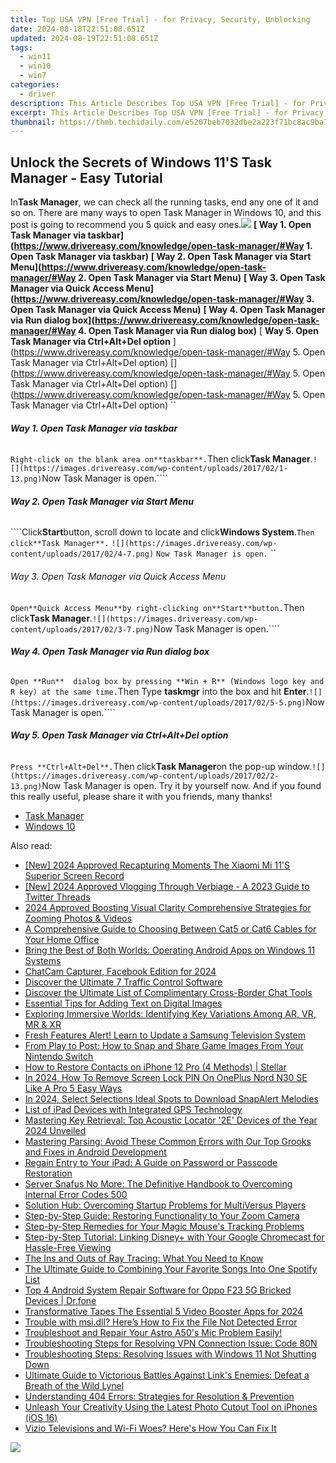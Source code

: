 ```yaml
---
title: Top USA VPN [Free Trial] - for Privacy, Security, Unblocking
date: 2024-08-18T22:51:08.651Z
updated: 2024-08-19T22:51:08.651Z
tags:
  - win11
  - win10
  - win7
categories:
  - driver
description: This Article Describes Top USA VPN [Free Trial] - for Privacy, Security, Unblocking
excerpt: This Article Describes Top USA VPN [Free Trial] - for Privacy, Security, Unblocking
thumbnail: https://thmb.techidaily.com/e5207beb7032dbe2a223f71bc8ac9ba7ae1e50509055968df3fdf501a1448078.jpg
---
```


## Unlock the Secrets of Windows 11'S Task Manager - Easy Tutorial

In**Task Manager**, we can check all the running tasks, end any one of it and so on. There are many ways to open Task Manager in Windows 10, and this post is going to recommend you 5 quick and easy ones.![](https://images.drivereasy.com/wp-content/uploads/2017/02/2-1-5.png) **[ Way 1\. Open Task Manager via taskbar](<https://www.drivereasy.com/knowledge/open-task-manager/#Way> 1. Open Task Manager via taskbar)** **[ Way 2\. Open Task Manager via Start Menu](<https://www.drivereasy.com/knowledge/open-task-manager/#Way> 2. Open Task Manager via Start Menu)** **[ Way 3\. Open Task Manager via Quick Access Menu](<https://www.drivereasy.com/knowledge/open-task-manager/#Way> 3. Open Task Manager via Quick Access Menu)** **[ Way 4\. Open Task Manager via Run dialog box](<https://www.drivereasy.com/knowledge/open-task-manager/#Way> 4. Open Task Manager via Run dialog box)** [   **Way 5\. Open Task Manager via Ctrl+Alt+Del option** ](<https://www.drivereasy.com/knowledge/open-task-manager/#Way> 5. Open Task Manager via Ctrl+Alt+Del option) [](<https://www.drivereasy.com/knowledge/open-task-manager/#Way> 5. Open Task Manager via Ctrl+Alt+Del option) [](<https://www.drivereasy.com/knowledge/open-task-manager/#Way> 5. Open Task Manager via Ctrl+Alt+Del option) ``

###### **Way 1\. Open Task Manager via taskbar**

``Right-click on the blank area on**taskbar**.``Then click**Task Manager**.```` ![](https://images.drivereasy.com/wp-content/uploads/2017/02/1-13.png) ````Now Task Manager is open.````

###### **Way 2\. Open Task Manager via Start Menu**

````Click**Start**button, scroll down to locate and click**Windows System**.``Then click**Task Manager**.`` `` ![](https://images.drivereasy.com/wp-content/uploads/2017/02/4-7.png) `` `` Now Task Manager is open. `` ``

###### Way 3\. Open Task Manager via Quick Access Menu

``Open**Quick Access Menu**by right-clicking on**Start**button.``Then click**Task Manager**.```` ![](https://images.drivereasy.com/wp-content/uploads/2017/02/3-7.png) ````Now Task Manager is open.````

###### **Way 4\. Open Task Manager via Run dialog box**

``Open **Run**  dialog box by pressing **Win + R** (Windows logo key and R key) at the same time.``Then Type **taskmgr** into the box and hit **Enter**.```` ![](https://images.drivereasy.com/wp-content/uploads/2017/02/5-5.png) ````Now Task Manager is open.````

###### **Way 5\. Open Task Manager via Ctrl+Alt+Del option**

``Press **Ctrl+Alt+Del**.``Then click**Task Manager**on the pop-up window.```` ![](https://images.drivereasy.com/wp-content/uploads/2017/02/2-13.png) ````Now Task Manager is open. Try it by yourself now. And if you found this really useful, please share it with you friends, many thanks!```` ````

* [Task Manager](https://tools.techidaily.com/drivereasy/download/)
* [Windows 10](https://tools.techidaily.com/drivereasy/download/)

<ins class="adsbygoogle"
     style="display:block"
     data-ad-format="autorelaxed"
     data-ad-client="ca-pub-7571918770474297"
     data-ad-slot="1223367746"></ins>



<ins class="adsbygoogle"
     style="display:block"
     data-ad-client="ca-pub-7571918770474297"
     data-ad-slot="8358498916"
     data-ad-format="auto"
     data-full-width-responsive="true"></ins>

<span class="atpl-alsoreadstyle">Also read:</span>
<div><ul>
<li><a href="https://digital-screen-recording.techidaily.com/new-2024-approved-recapturing-moments-the-xiaomi-mi-11s-superior-screen-record/"><u>[New] 2024 Approved  Recapturing Moments  The Xiaomi Mi 11'S Superior Screen Record</u></a></li>
<li><a href="https://twitter-videos.techidaily.com/new-2024-approved-vlogging-through-verbiage-a-2023-guide-to-twitter-threads/"><u>[New] 2024 Approved  Vlogging Through Verbiage - A 2023 Guide to Twitter Threads</u></a></li>
<li><a href="https://fox-hovers.techidaily.com/2024-approved-boosting-visual-clarity-comprehensive-strategies-for-zooming-photos-and-videos/"><u>2024 Approved  Boosting Visual Clarity  Comprehensive Strategies for Zooming Photos & Videos</u></a></li>
<li><a href="https://tech-renaissance.techidaily.com/a-comprehensive-guide-to-choosing-between-cat5-or-cat6-cables-for-your-home-office/"><u>A Comprehensive Guide to Choosing Between Cat5 or Cat6 Cables for Your Home Office</u></a></li>
<li><a href="https://tech-renaissance.techidaily.com/bring-the-best-of-both-worlds-operating-android-apps-on-windows-11-systems/"><u>Bring the Best of Both Worlds: Operating Android Apps on Windows 11 Systems</u></a></li>
<li><a href="https://facebook-clips.techidaily.com/chatcam-capturer-facebook-edition-for-2024/"><u>ChatCam Capturer, Facebook Edition for 2024</u></a></li>
<li><a href="https://tech-renaissance.techidaily.com/discover-the-ultimate-7-traffic-control-software/"><u>Discover the Ultimate 7 Traffic Control Software</u></a></li>
<li><a href="https://tech-renaissance.techidaily.com/discover-the-ultimate-list-of-complimentary-cross-border-chat-tools/"><u>Discover the Ultimate List of Complimentary Cross-Border Chat Tools</u></a></li>
<li><a href="https://fox-hovers.techidaily.com/essential-tips-for-adding-text-on-digital-images/"><u>Essential Tips for Adding Text on Digital Images</u></a></li>
<li><a href="https://tech-renaissance.techidaily.com/exploring-immersive-worlds-identifying-key-variations-among-ar-vr-mr-and-xr/"><u>Exploring Immersive Worlds: Identifying Key Variations Among AR, VR, MR & XR</u></a></li>
<li><a href="https://tech-renaissance.techidaily.com/fresh-features-alert-learn-to-update-a-samsung-television-system/"><u>Fresh Features Alert! Learn to Update a Samsung Television System</u></a></li>
<li><a href="https://tech-renaissance.techidaily.com/from-play-to-post-how-to-snap-and-share-game-images-from-your-nintendo-switch/"><u>From Play to Post: How to Snap and Share Game Images From Your Nintendo Switch</u></a></li>
<li><a href="https://blog-min.techidaily.com/how-to-restore-contacts-on-iphone-12-pro-4-methods-stellar-by-stellar-data-recovery-ios-iphone-data-recovery/"><u>How to Restore Contacts on iPhone 12 Pro (4 Methods) | Stellar</u></a></li>
<li><a href="https://easy-unlock-android.techidaily.com/in-2024-how-to-remove-screen-lock-pin-on-oneplus-nord-n30-se-like-a-pro-5-easy-ways-by-drfone-android/"><u>In 2024, How To Remove Screen Lock PIN On OnePlus Nord N30 SE Like A Pro 5 Easy Ways</u></a></li>
<li><a href="https://extra-support.techidaily.com/in-2024-select-selections-ideal-spots-to-download-snapalert-melodies/"><u>In 2024, Select Selections  Ideal Spots to Download SnapAlert Melodies</u></a></li>
<li><a href="https://tech-renaissance.techidaily.com/list-of-ipad-devices-with-integrated-gps-technology/"><u>List of iPad Devices with Integrated GPS Technology</u></a></li>
<li><a href="https://tech-renaissance.techidaily.com/mastering-key-retrieval-top-acoustic-locator-2e-devices-of-the-year-2024-unveiled/"><u>Mastering Key Retrieval: Top Acoustic Locator '2E' Devices of the Year 2024 Unveiled</u></a></li>
<li><a href="https://tech-renaissance.techidaily.com/mastering-parsing-avoid-these-common-errors-with-our-top-grooks-and-fixes-in-android-development/"><u>Mastering Parsing: Avoid These Common Errors with Our Top Grooks and Fixes in Android Development</u></a></li>
<li><a href="https://tech-renaissance.techidaily.com/regain-entry-to-your-ipad-a-guide-on-password-or-passcode-restoration/"><u>Regain Entry to Your iPad: A Guide on Password or Passcode Restoration</u></a></li>
<li><a href="https://tech-renaissance.techidaily.com/server-snafus-no-more-the-definitive-handbook-to-overcoming-internal-error-codes-500/"><u>Server Snafus No More: The Definitive Handbook to Overcoming Internal Error Codes 500</u></a></li>
<li><a href="https://program-issues.techidaily.com/solution-hub-overcoming-startup-problems-for-multiversus-players/"><u>Solution Hub: Overcoming Startup Problems for MultiVersus Players</u></a></li>
<li><a href="https://tech-renaissance.techidaily.com/step-by-step-guide-restoring-functionality-to-your-zoom-camera/"><u>Step-by-Step Guide: Restoring Functionality to Your Zoom Camera</u></a></li>
<li><a href="https://tech-renaissance.techidaily.com/step-by-step-remedies-for-your-magic-mouses-tracking-problems/"><u>Step-by-Step Remedies for Your Magic Mouse's Tracking Problems</u></a></li>
<li><a href="https://tech-renaissance.techidaily.com/step-by-step-tutorial-linking-disneyplus-with-your-google-chromecast-for-hassle-free-viewing/"><u>Step-by-Step Tutorial: Linking Disney+ with Your Google Chromecast for Hassle-Free Viewing</u></a></li>
<li><a href="https://tech-renaissance.techidaily.com/the-ins-and-outs-of-ray-tracing-what-you-need-to-know/"><u>The Ins and Outs of Ray Tracing: What You Need to Know</u></a></li>
<li><a href="https://tech-renaissance.techidaily.com/the-ultimate-guide-to-combining-your-favorite-songs-into-one-spotify-list/"><u>The Ultimate Guide to Combining Your Favorite Songs Into One Spotify List</u></a></li>
<li><a href="https://howto.techidaily.com/top-4-android-system-repair-software-for-oppo-f23-5g-bricked-devices-drfone-by-drfone-fix-android-problems-fix-android-problems/"><u>Top 4 Android System Repair Software for Oppo F23 5G Bricked Devices | Dr.fone</u></a></li>
<li><a href="https://some-approaches.techidaily.com/transformative-tapes-the-essential-5-video-booster-apps-for-2024/"><u>Transformative Tapes  The Essential 5 Video Booster Apps for 2024</u></a></li>
<li><a href="https://tech-renaissance.techidaily.com/trouble-with-msidll-heres-how-to-fix-the-file-not-detected-error/"><u>Trouble with msi.dll? Here’s How to Fix the File Not Detected Error</u></a></li>
<li><a href="https://sound-issues.techidaily.com/troubleshoot-and-repair-your-astro-a50s-mic-problem-easily/"><u>Troubleshoot and Repair Your Astro A50's Mic Problem Easily!</u></a></li>
<li><a href="https://tech-renaissance.techidaily.com/troubleshooting-steps-for-resolving-vpn-connection-issue-code-80n/"><u>Troubleshooting Steps for Resolving VPN Connection Issue: Code 80N</u></a></li>
<li><a href="https://tech-renaissance.techidaily.com/troubleshooting-steps-resolving-issues-with-windows-11-not-shutting-down/"><u>Troubleshooting Steps: Resolving Issues with Windows 11 Not Shutting Down</u></a></li>
<li><a href="https://tech-renaissance.techidaily.com/ultimate-guide-to-victorious-battles-against-links-enemies-defeat-a-breath-of-the-wild-lynel/"><u>Ultimate Guide to Victorious Battles Against Link's Enemies: Defeat a Breath of the Wild Lynel</u></a></li>
<li><a href="https://tech-renaissance.techidaily.com/understanding-404-errors-strategies-for-resolution-and-prevention/"><u>Understanding 404 Errors: Strategies for Resolution & Prevention</u></a></li>
<li><a href="https://tech-renaissance.techidaily.com/unleash-your-creativity-using-the-latest-photo-cutout-tool-on-iphones-ios-16/"><u>Unleash Your Creativity Using the Latest Photo Cutout Tool on iPhones (iOS 16)</u></a></li>
<li><a href="https://tech-renaissance.techidaily.com/1722883354527-vizio-televisions-and-wi-fi-woes-heres-how-you-can-fix-it/"><u>Vizio Televisions and Wi-Fi Woes? Here's How You Can Fix It</u></a></li>
</ul></div>

<!-- affiliate ads begin -->
<a href="https://store.absolute.com/order/checkout.php?PRODS=4601998&QTY=1&AFFILIATE=108875&CART=1"><img src="https://secure.avangate.com/images/merchant/ef70e26a0b5da778eda3f48014d087cd/728x90_larger-shield.jpg" border="0"></a>
<!-- affiliate ads end -->